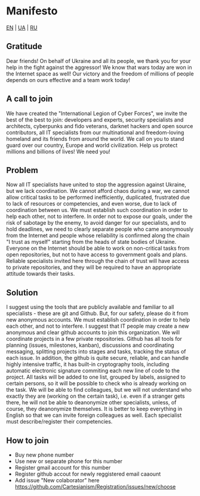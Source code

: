 # Manifesto
[EN](https://github.com/Cartesianism/Manifesto/blob/main/README.md) | [UA](https://github.com/Cartesianism/Manifesto/blob/main/README.ua.md) | [RU](https://github.com/Cartesianism/Manifesto/blob/main/README.ru.md)

## Gratitude

Dear friends! On behalf of Ukraine and all its people, we thank you for your help in the fight against the aggressor! We know that wars today are won in the Internet space as well! Our victory and the freedom of millions of people depends on ours effective and a team work today!

## A call to join

We have created the "International Legion of Cyber Forces", we invite the best of the best to join: developers and experts, security specialists and architects, cyberpunks and fido veterans, darknet hackers and open source contributors, all IT specialists from our multinational and freedom-loving homeland and its friends from around the world. We call on you to stand guard over our country, Europe and world civilization. Help us protect millions and billions of lives! We need you!

## Problem

Now all IT specialists have united to stop the aggression against Ukraine, but we lack coordination. We cannot afford chaos during a war, we cannot allow critical tasks to be performed inefficiently, duplicated, frustrated due to lack of resources or competencies, and even worse, due to lack of coordination between us. We must establish such coordination in order to help each other, not to interfere. In order not to expose our goals, under the risk of sabotage by the enemy, to avoid danger for our specialists, and to hold deadlines, we need to clearly separate people who came anonymously from the Internet and people whose reliability is confirmed along the chain "I trust as myself" starting from the heads of state bodies of Ukraine. Everyone on the Internet should be able to work on non-critical tasks from open repositories, but not to have access to government goals and plans. Reliable specialists invited here through the chain of trust will have access to private repositories, and they will be required to have an appropriate attitude towards their tasks.

## Solution

I suggest using the tools that are publicly available and familiar to all specialists - these are git and Github. But, for our safety, please do it from new anonymous accounts. We must establish coordination in order to help each other, and not to interfere. I suggest that IT people may create a new anonymous and clear github accounts to join this organization. We will coordinate projects in a few private repositories. Github has all tools for planning (issues, milestones, kanban), discussions and coordinating messaging, splitting projects into stages and tasks, tracking the status of each issue. In addition, the github is quite secure, reliable, and can handle highly intensive traffic, it has built-in cryptography tools, including automatic electronic signature commiting each new line of code to the project. All tasks will be added to one list, grouped by labels, assigned to certain persons, so it will be possible to check who is already working on the task. We will be able to find colleagues, but we will not understand who exactly they are (working on the certain task), i.e. even if a stranger gets there, he will not be able to deanonymize other specialists, unless, of course, they deanonymize themselves. It is better to keep everything in English so that we can invite foreign colleagues as well. Each specialist must describe/register their competencies.

## How to join

- Buy new phone number
- Use new or separate phone for this number
- Register gmail account for this number
- Register github accout for newly reggistered email caaount
- Add issue "New colaborator" here https://github.com/Cartesianism/Registration/issues/new/choose
